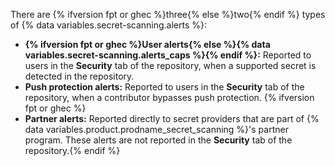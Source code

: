 There are {% ifversion fpt or ghec %}three{% else %}two{% endif %} types of {% data variables.secret-scanning.alerts %}:

* **{% ifversion fpt or ghec %}User alerts{% else %}{% data variables.secret-scanning.alerts_caps %}{% endif %}:** Reported to users in the **Security** tab of the repository, when a supported secret is detected in the repository.
* **Push protection alerts:** Reported to users in the **Security** tab of the repository, when a contributor bypasses push protection. {% ifversion fpt or ghec %}
* **Partner alerts:** Reported directly to secret providers that are part of {% data variables.product.prodname_secret_scanning %}'s partner program. These alerts are not reported in the **Security** tab of the repository.{% endif %}
